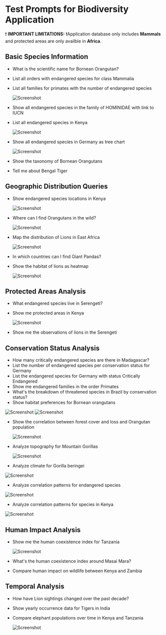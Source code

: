 # Test Prompts for Biodiversity Application

❗ **IMPORTANT LIMITATIONS:** ❗Application database only includes **Mammals** and protected areas are only availble in **Africa**.

## Basic Species Information
- What is the scientific name for Bornean Orangutan?
- List all orders with endangered species for class Mammalia
- List all families for primates with the number of endangered species

  ![Screenshot](screenshots/screenshot_1_1.png)
- Show all endangered species in the family of HOMINIDAE with link to IUCN
- List all endangered species in Kenya

  ![Screenshot](screenshots/screenshot_1_3.png)
- Show all endangered species in Germany as tree chart

  ![Screenshot](screenshots/screenshot_1_2.png)

- Show the taxonomy of Bornean Orangutans
- Tell me about Bengal Tiger

## Geographic Distribution Queries
- Show endangered species locations in Kenya

  ![Screenshot](screenshots/screenshot_1_4.png)

- Where can I find Orangutans in the wild?

  ![Screenshot](screenshots/screenshot_1.png)

- Map the distribution of Lions in East Africa

  ![Screenshot](screenshots/screenshot_2.png)
- In which countries can I find Giant Pandas?
- Show the habitat of lions as heatmap

  ![Screenshot](screenshots/screenshot_3.png)

## Protected Areas Analysis
- What endangered species live in Serengeti?
- Show me protected areas in Kenya

  ![Screenshot](screenshots/screenshot_4.png)
- Show me the observations of lions in the Serengeti

## Conservation Status Analysis
- How many critically endangered species are there in Madagascar?
- List the number of endangered species per conservation status for Germany
- List the endangered species for Germany with status Critically Endangered
- Show me endangered families in the order Primates
- What's the breakdown of threatened species in Brazil by conservation status?
- Show habitat preferences for Bornean orangutans

 ![Screenshot](screenshots/screenshot_8_1.png)
 ![Screenshot](screenshots/screenshot_8_2.png)

- Show the correlation between forest cover and loss and Orangutan population

  ![Screenshot](screenshots/screenshot_8_3.png)

- Analyze topography for Mountain Gorillas

  ![Screenshot](screenshots/screenshot_8_4.png)

- Analyze climate for Gorilla beringei

 ![Screenshot](screenshots/screenshot_8_5.png)

- Analyze correlation patterns for endangered species

 ![Screenshot](screenshots/screenshot_8_6.png)

- Analyze correlation patterns for species in Kenya

 ![Screenshot](screenshots/screenshot_8_7.png)


## Human Impact Analysis
- Show me the human coexistence index for Tanzania

  ![Screenshot](screenshots/screenshot_5.png)


- What's the human coexistence index around Masai Mara?
- Compare human impact on wildlife between Kenya and Zambia

## Temporal Analysis
- How have Lion sightings changed over the past decade?
- Show yearly occurrence data for Tigers in India
- Compare elephant populations over time in Kenya and Tanzania

  ![Screenshot](screenshots/screenshot_6.png)


